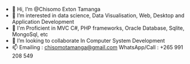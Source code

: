 - 👋 Hi, I’m @Chisomo Exton Tamanga
- 👀 I’m interested in data science, Data Visualisation, Web, Desktop and Application Development
- 🌱 I'm Proficient in MVC C#, PHP frameworks, Oracle Database, Sqlite, MongoSql, etc
- 💞️ I’m looking to collaborate In Computer System Development
- 📫 Emailing : chisomotamanga@gmail.com  WhatsApp/Call : +265 991 208 549
